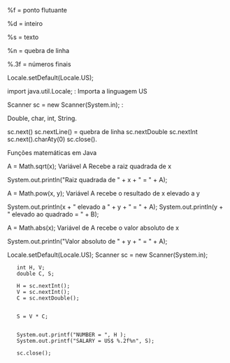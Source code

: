 %f = ponto flutuante

%d = inteiro

%s = texto

%n = quebra de linha

%.3f = números finais

Locale.setDefault(Locale.US);

import java.util.Locale; : Importa a linguagem US


Scanner sc = new Scanner(System.in); :

Double, char, int, String.

sc.next()
sc.nextLine() = quebra de linha
sc.nextDouble
sc.nextInt
sc.next().charAty(0)
sc.close().

Funções matemáticas em Java

A = Math.sqrt(x);
Variável A Recebe a raiz quadrada de x

System.out.println("Raiz quadrada de " + x + " = " + A);

A = Math.pow(x, y);
Variável A recebe o resultado de x elevado a y

System.out.println(x + " elevado a " + y + " = " + A);
System.out.println(y + " elevado ao quadrado = " + B);

A = Math.abs(x);
Variável de A recebe o valor absoluto de x

System.out.println("Valor absoluto de " + y + " = " + A);



Locale.setDefault(Locale.US);
Scanner sc = new Scanner(System.in);

       int H, V;
       double C, S;

       H = sc.nextInt();
       V = sc.nextInt();
       C = sc.nextDouble();


       S = V * C;


       System.out.printf("NUMBER = ", H );
       System.out.printf("SALARY = US$ %.2f%n", S);

       sc.close();
